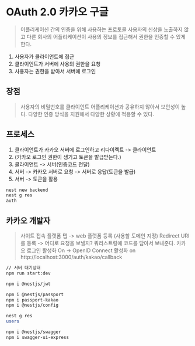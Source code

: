 # OAuth 2.0 카카오 구글
> 어플리케이션 간의 인증을 위해 사용하는 프로토콜
> 사용자의 신상을 노출하지 않고 다른 회사의 어플리케이션이
> 사용의 정보를 접근해서 권한을 인증할 수 있게 한다.

1. 사용자가 클라이언트에 접근
2. 클라이언트가 서버에 사용의 권한을 요청
3. 사용자는 권한을 받아서 서버에 로그인

## 장점
> 사용자의 비밀번호를 클라이언트 어플리케이션과 공유하지 않아서 보안성이 높다.
> 다양한 인증 방식을 지원해서 다양한 상황에 적용할 수 있다.


## 프로세스
1. 클라이언트가 카카오 서버에 로그인하고 리다이렉트 -> 클라이언트
2. (카카오 로그인 권한이 생기고 토큰을 발급받는다.)
3. 클라이언트 -> 서버(인증코드 전달)
4. 서버 -> 카카오 서버로 요청 -> 서버로 응답(토큰을 발급)
5. 서버 -> 토큰을 활용

```sh
nest new backend
nest g res
auth
```

## 카카오 개발자
> 사이트 접속
> 플랫폼 탭 -> web 플랫폼 등록 (사용할 도메인 지정)
> Redirect URI를 등록 -> 어디로 요청을 보낼지? 쿼리스트링에 코드를 담아서 보내준다.
> 카카오 로그인 활성화 On -> OpenID Connect 활성화 on
> http://localhost:3000/auth/kakao/callback

```sh
// 서버 대기상태
npm run start:dev
```

```sh
npm i @nestjs/jwt
```

```sh 
npm i @nestjs/passport
npm i passport-kakao
npm i @nestjs/config
```

```sh
nest g res
users
```

```sh
npm i @nestjs/swagger
npm i swagger-ui-express
```